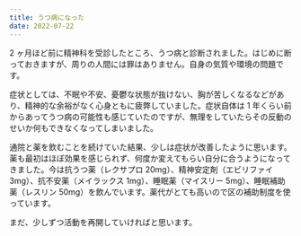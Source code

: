 ```yaml
---
title: うつ病になった
date: 2022-07-22
---
```


2 ヶ月ほど前に精神科を受診したところ、うつ病と診断されました。はじめに断っておきますが、周りの人間には罪はありません。自身の気質や環境の問題です。

症状としては、不眠や不安、憂鬱な状態が抜けない、胸が苦しくなるなどがあり、精神的な余裕がなく心身ともに疲弊していました。症状自体は 1 年くらい前からあってうつ病の可能性も感じていたのですが、無理をしていたらその反動のせいか何もできなくなってしまいました。

通院と薬を飲むことを続けていた結果、少しは症状が改善したように思います。薬も最初はほぼ効果を感じられず、何度か変えてもらい自分に合うようになってきました。今は抗うつ薬（レクサプロ 20mg）、精神安定剤（エビリファイ 3mg）、抗不安薬（メイラックス 1mg）、睡眠薬（マイスリー 5mg）、睡眠補助薬（レスリン 50mg）を飲んでいます。薬代がとても高いので区の補助制度を使っています。

まだ、少しずつ活動を再開していければと思います。
